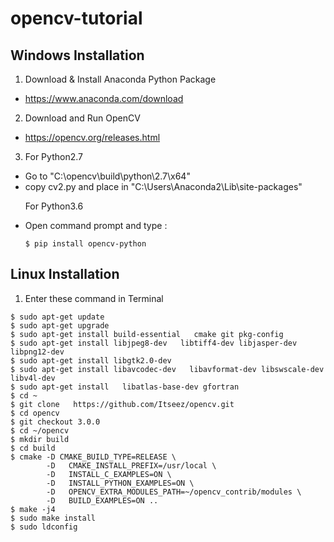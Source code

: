 # opencv-tutorial
## Windows Installation
1. Download & Install Anaconda Python Package
  - https://www.anaconda.com/download
2. Download and Run OpenCV
  - https://opencv.org/releases.html
3. For Python2.7
  * Go to "C:\opencv\build\python\2.7\x64"
  * copy cv2.py and place in "C:\Users\Anaconda2\Lib\site-packages"

&nbsp;&nbsp;&nbsp;&nbsp;&nbsp;&nbsp;For Python3.6
  * Open command prompt and type :
    ```
    $ pip install opencv-python
    ```
  
## Linux Installation
1. Enter these command in Terminal
  ```
  $ sudo apt-get update 
  $ sudo apt-get upgrade 
  $ sudo apt-get install build-essential   cmake git pkg-config 
  $ sudo apt-get install libjpeg8-dev   libtiff4-dev libjasper-dev libpng12-dev 
  $ sudo apt-get install libgtk2.0-dev 
  $ sudo apt-get install libavcodec-dev   libavformat-dev libswscale-dev libv4l-dev 
  $ sudo apt-get install   libatlas-base-dev gfortran 
  $ cd ~ 
  $ git clone   https://github.com/Itseez/opencv.git 
  $ cd opencv 
  $ git checkout 3.0.0 
  $ cd ~/opencv 
  $ mkdir build 
  $ cd build 
  $ cmake -D CMAKE_BUILD_TYPE=RELEASE \ 
          -D   CMAKE_INSTALL_PREFIX=/usr/local \ 
          -D   INSTALL_C_EXAMPLES=ON \ 
          -D   INSTALL_PYTHON_EXAMPLES=ON \ 
          -D   OPENCV_EXTRA_MODULES_PATH=~/opencv_contrib/modules \        
          -D   BUILD_EXAMPLES=ON .. 
  $ make -j4
  $ sudo make install
  $ sudo ldconfig
  ```
